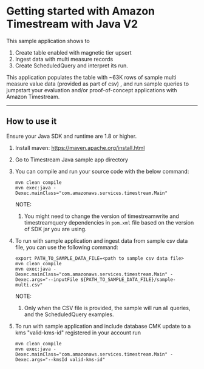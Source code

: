
# Getting started with Amazon Timestream with Java V2

This sample application shows to
1. Create table enabled with magnetic tier upsert
2. Ingest data with multi measure records
3. Create ScheduledQuery and interpret its run.

This application populates the table with ~63K rows of sample  multi measure value data (provided as part of csv) , and run sample queries to jumpstart your evaluation and/or proof-of-concept applications with Amazon Timestream.

----
## How to use it

Ensure your Java SDK and runtime are 1.8 or higher.

1. Install maven: https://maven.apache.org/install.html

1. Go to Timestream Java sample app directory

1. You can compile and run your source code with the below command:
    ```shell
   mvn clean compile
   mvn exec:java -Dexec.mainClass="com.amazonaws.services.timestream.Main"
    ``` 
   NOTE: 
   1. You might need to change the version of timestreamwrite and timestreamquery dependencies in `pom.xml` file based on the version of SDK jar you are using. 

1. To run with sample application and ingest data from sample csv data file, you can use the following command: 
   ```shell
   export PATH_TO_SAMPLE_DATA_FILE=<path to sample csv data file>
   mvn clean compile
   mvn exec:java -Dexec.mainClass="com.amazonaws.services.timestream.Main" -Dexec.args="--inputFile ${PATH_TO_SAMPLE_DATA_FILE}/sample-multi.csv"
   ``` 
   
   NOTE:
   1. Only when the CSV file is provided, the sample will run all queries, and the ScheduledQuery examples.

1. To run with sample application and include database CMK update to a kms "valid-kms-id" registered in your account run  
   ```shell
   mvn clean compile
   mvn exec:java -Dexec.mainClass="com.amazonaws.services.timestream.Main" -Dexec.args="--kmsId valid-kms-id"
   ``` 
